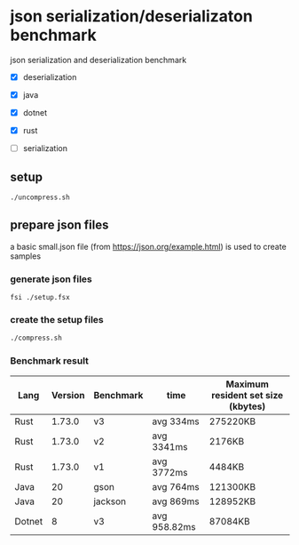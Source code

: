# json serialization/deserializaton benchmark

json serialization and deserialization benchmark

- [x] deserialization
 - [x] java
 - [x] dotnet
 - [x] rust

- [ ] serialization

## setup
```bash
./uncompress.sh
```

## prepare json files
a basic small.json file (from https://json.org/example.html) is used to create samples
### generate json files
```
fsi ./setup.fsx
```

### create the setup files
```bash
./compress.sh
```

### Benchmark result

| Lang | Version | Benchmark | time | Maximum resident set size (kbytes) |
|-|-|-|-|-|
| Rust | 1.73.0 | v3 | avg 334ms | 275220KB |
| Rust | 1.73.0 | v2 | avg 3341ms | 2176KB |
| Rust | 1.73.0 | v1 | avg 3772ms | 4484KB |
| Java | 20 | gson | avg 764ms | 121300KB |
| Java | 20 | jackson | avg 869ms | 128952KB |
| Dotnet | 8 | v3 | avg 958.82ms | 87084KB | 